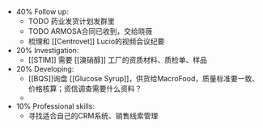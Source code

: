 - 40% Follow up:
	- TODO 药业发货计划发群里
	- TODO ARMOSA合同已收到，交给晓薇
	- 梳理和 [[Centrovet]] Lucio的视频会议纪要
- 20% Investigation:
	- [[STIM]] 需要 [[溴硝醇]] 工厂的资质材料、质检单、样品
- 20% Developing:
	- [[BQS]]询盘 [[Glucose Syrup]]，供货给MacroFood，质量标准要一致、价格核算；资信调查需要什么资料？
	-
- 10% Professional skills:
	- 寻找适合自己的CRM系统、销售线索管理